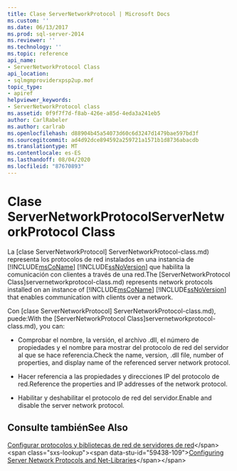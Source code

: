 ```yaml
---
title: Clase ServerNetworkProtocol | Microsoft Docs
ms.custom: ''
ms.date: 06/13/2017
ms.prod: sql-server-2014
ms.reviewer: ''
ms.technology: ''
ms.topic: reference
api_name:
- ServerNetworkProtocol Class
api_location:
- sqlmgmproviderxpsp2up.mof
topic_type:
- apiref
helpviewer_keywords:
- ServerNetworkProtocol class
ms.assetid: 0f9f7f7d-f8ab-426e-a85d-4eda3a241eb5
author: CarlRabeler
ms.author: carlrab
ms.openlocfilehash: d88904b45a54073d60c6d3247d1479bae597bd3f
ms.sourcegitcommit: ad4d92dce894592a259721a1571b1d8736abacdb
ms.translationtype: MT
ms.contentlocale: es-ES
ms.lasthandoff: 08/04/2020
ms.locfileid: "87670893"
---
```

# <a name="servernetworkprotocol-class"></a><span data-ttu-id="59438-102">Clase ServerNetworkProtocol</span><span class="sxs-lookup"><span data-stu-id="59438-102">ServerNetworkProtocol Class</span></span>
  <span data-ttu-id="59438-103">La [clase ServerNetworkProtocol] ServerNetworkProtocol-class.md) representa los protocolos de red instalados en una instancia de [!INCLUDE[msCoName](../../../includes/msconame-md.md)] [!INCLUDE[ssNoVersion](../../../includes/ssnoversion-md.md)] que habilita la comunicación con clientes a través de una red.</span><span class="sxs-lookup"><span data-stu-id="59438-103">The [ServerNetworkProtocol Class]servernetworkprotocol-class.md) represents network protocols installed on an instance of [!INCLUDE[msCoName](../../../includes/msconame-md.md)] [!INCLUDE[ssNoVersion](../../../includes/ssnoversion-md.md)] that enables communication with clients over a network.</span></span>  
  
 <span data-ttu-id="59438-104">Con [clase ServerNetworkProtocol] ServerNetworkProtocol-class.md), puede:</span><span class="sxs-lookup"><span data-stu-id="59438-104">With the [ServerNetworkProtocol Class]servernetworkprotocol-class.md), you can:</span></span>  
  
-   <span data-ttu-id="59438-105">Comprobar el nombre, la versión, el archivo .dll, el número de propiedades y el nombre para mostrar del protocolo de red del servidor al que se hace referencia.</span><span class="sxs-lookup"><span data-stu-id="59438-105">Check the name, version, .dll file, number of properties, and display name of the referenced server network protocol.</span></span>  
  
-   <span data-ttu-id="59438-106">Hacer referencia a las propiedades y direcciones IP del protocolo de red.</span><span class="sxs-lookup"><span data-stu-id="59438-106">Reference the properties and IP addresses of the network protocol.</span></span>  
  
-   <span data-ttu-id="59438-107">Habilitar y deshabilitar el protocolo de red del servidor.</span><span class="sxs-lookup"><span data-stu-id="59438-107">Enable and disable the server network protocol.</span></span>  
  
## <a name="see-also"></a><span data-ttu-id="59438-108">Consulte también</span><span class="sxs-lookup"><span data-stu-id="59438-108">See Also</span></span>  
 <span data-ttu-id="59438-109">[Configurar protocolos y bibliotecas de red de servidores de red](https://msdn.microsoft.com/library/ms177485\(v=sql.100\).aspx)</span><span class="sxs-lookup"><span data-stu-id="59438-109">[Configuring Server Network Protocols and Net-Libraries](https://msdn.microsoft.com/library/ms177485\(v=sql.100\).aspx)</span></span>  
  
  
